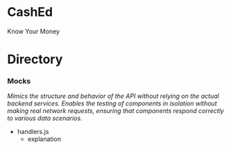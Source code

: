 # CashEd

Know Your Money

# Directory

### Mocks
*Mimics the structure and behavior of the API without relying on the actual backend services. Enables the testing of components in isolation without making real network requests, ensuring that components respond correctly to various data scenarios.*
- handlers.js
  - explanation 
